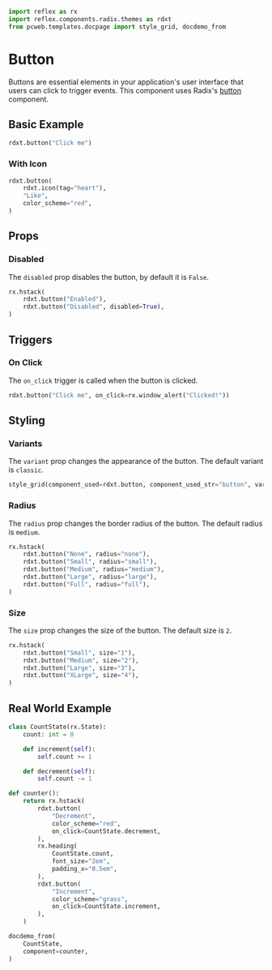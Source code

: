 ```python exec
import reflex as rx
import reflex.components.radix.themes as rdxt
from pcweb.templates.docpage import style_grid, docdemo_from
```


# Button

Buttons are essential elements in your application's user interface that users can click to trigger events. This component uses Radix's [button](https://radix-ui.com/primitives/docs/components/button) component. 

## Basic Example

```python demo
rdxt.button("Click me")
```

### With Icon

```python demo
rdxt.button(
    rdxt.icon(tag="heart"),
    "Like",
    color_scheme="red",
)
```

## Props

### Disabled

The `disabled` prop disables the button, by default it is `False`.

```python demo
rx.hstack(
    rdxt.button("Enabled"),
    rdxt.button("Disabled", disabled=True),
)
```

## Triggers

### On Click

The `on_click` trigger is called when the button is clicked.

```python demo
rdxt.button("Click me", on_click=rx.window_alert("Clicked!"))
```

## Styling

### Variants

The `variant` prop changes the appearance of the button. The default variant is `classic`.

```python eval
style_grid(component_used=rdxt.button, component_used_str="button", variants=["classic", "solid", "soft", "surface", "outline", "ghost"], components_passed="Next", disabled=True)
```

### Radius

The `radius` prop changes the border radius of the button. The default radius is `medium`.

```python demo
rx.hstack(
    rdxt.button("None", radius="none"),
    rdxt.button("Small", radius="small"),
    rdxt.button("Medium", radius="medium"),
    rdxt.button("Large", radius="large"),
    rdxt.button("Full", radius="full"),
)
```

### Size

The `size` prop changes the size of the button. The default size is `2`.

```python demo
rx.hstack(
    rdxt.button("Small", size="1"),
    rdxt.button("Medium", size="2"),
    rdxt.button("Large", size="3"),
    rdxt.button("XLarge", size="4"),
)
```


## Real World Example

```python exec
class CountState(rx.State):
    count: int = 0

    def increment(self):
        self.count += 1

    def decrement(self):
        self.count -= 1

def counter():
    return rx.hstack(
        rdxt.button(
            "Decrement",
            color_scheme="red",
            on_click=CountState.decrement,
        ),
        rx.heading(
            CountState.count,
            font_size="2em",
            padding_x="0.5em",
        ),
        rdxt.button(
            "Increment",
            color_scheme="grass",
            on_click=CountState.increment,
        ),
    )

```



```python eval
docdemo_from(
    CountState,
    component=counter,
)
```